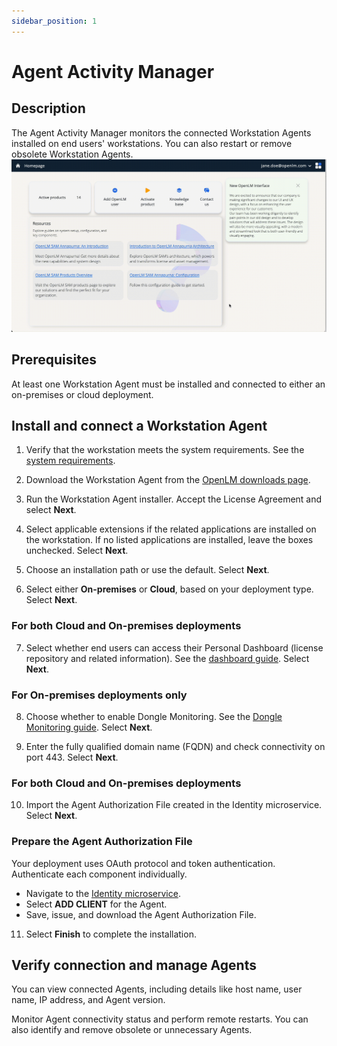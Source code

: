 ```yaml
---
sidebar_position: 1
---
```


# Agent Activity Manager

## Description
The Agent Activity Manager monitors the connected Workstation Agents installed on end users' workstations. You can also restart or remove obsolete Workstation Agents.
![Agent Activity Manager](./img/agent-activity.gif)

## Prerequisites
At least one Workstation Agent must be installed and connected to either an on-premises or cloud deployment.

## Install and connect a Workstation Agent

1. Verify that the workstation meets the system requirements. See the [system requirements](/).

2. Download the Workstation Agent from the [OpenLM downloads page](/).

3. Run the Workstation Agent installer. Accept the License Agreement and select **Next**.

4. Select applicable extensions if the related applications are installed on the workstation. If no listed applications are installed, leave the boxes unchecked. Select **Next**.

5. Choose an installation path or use the default. Select **Next**.

6. Select either **On-premises** or **Cloud**, based on your deployment type. Select **Next**.

### For both Cloud and On-premises deployments
7. Select whether end users can access their Personal Dashboard (license repository and related information). See the [dashboard guide](/). Select **Next**.

### For On-premises deployments only
8. Choose whether to enable Dongle Monitoring. See the [Dongle Monitoring guide](/). Select **Next**.

9. Enter the fully qualified domain name (FQDN) and check connectivity on port 443. Select **Next**.

### For both Cloud and On-premises deployments
10. Import the Agent Authorization File created in the Identity microservice. Select **Next**.

### Prepare the Agent Authorization File
Your deployment uses OAuth protocol and token authentication. Authenticate each component individually.

- Navigate to the [Identity microservice](/).
- Select **ADD CLIENT** for the Agent.
- Save, issue, and download the Agent Authorization File.

11. Select **Finish** to complete the installation.

## Verify connection and manage Agents

You can view connected Agents, including details like host name, user name, IP address, and Agent version.

Monitor Agent connectivity status and perform remote restarts. You can also identify and remove obsolete or unnecessary Agents.


